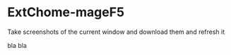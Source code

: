 # ExtChome-mageF5
Take screenshots of the current window and download them and refresh it 


<!--- 
##test
-->
bla bla
